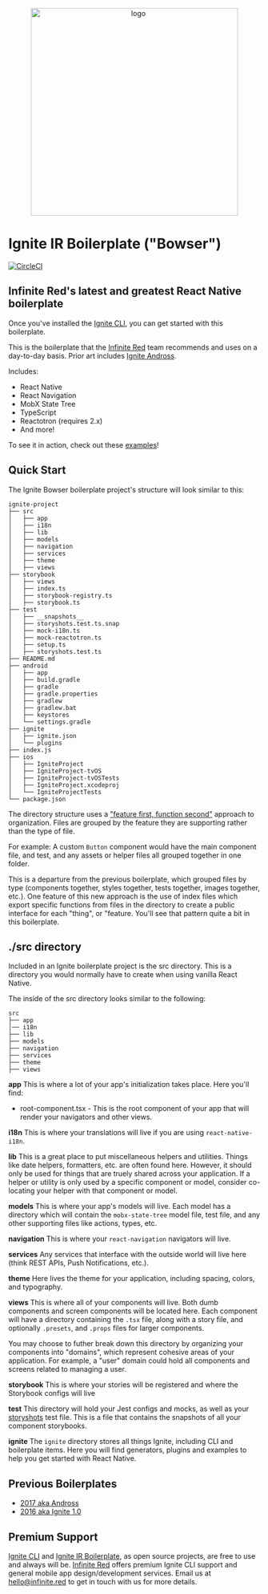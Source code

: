 <p align="center"><img src="http://ir_public.s3.amazonaws.com/projects/ignite/ignite-bowser-launch-screen.png" alt="logo" width="414px"></p>

# Ignite IR Boilerplate ("Bowser")

<a href="https://circleci.com/gh/infinitered/ignite-bowser"><img alt="CircleCI" src="https://circleci.com/gh/infinitered/ignite-bowser.svg?style=svg" /></a>

## Infinite Red's latest and greatest React Native boilerplate

Once you've installed the [Ignite CLI](https://github.com/infinitered/ignite), you can get started with this boilerplate.

This is the boilerplate that the [Infinite Red](https://infinite.red) team recommends and uses on a day-to-day basis. Prior art includes [Ignite Andross](https://github.com/infinitered/ignite-andross).

Includes:

* React Native
* React Navigation
* MobX State Tree
* TypeScript
* Reactotron (requires 2.x)
* And more!

To see it in action, check out these [examples](https://github.com/infinitered/ignite-bowser-examples)!

## Quick Start

The Ignite Bowser boilerplate project's structure will look similar to this:

```
ignite-project
├── src
│   ├── app
│   ├── i18n
│   ├── lib
│   ├── models
│   ├── navigation
│   ├── services
│   ├── theme
│   ├── views
├── storybook
│   ├── views
│   ├── index.ts
│   ├── storybook-registry.ts
│   ├── storybook.ts
├── test
│   ├── __snapshots__
│   ├── storyshots.test.ts.snap
│   ├── mock-i18n.ts
│   ├── mock-reactotron.ts
│   ├── setup.ts
│   ├── storyshots.test.ts
├── README.md
├── android
│   ├── app
│   ├── build.gradle
│   ├── gradle
│   ├── gradle.properties
│   ├── gradlew
│   ├── gradlew.bat
│   ├── keystores
│   └── settings.gradle
├── ignite
│   ├── ignite.json
│   └── plugins
├── index.js
├── ios
│   ├── IgniteProject
│   ├── IgniteProject-tvOS
│   ├── IgniteProject-tvOSTests
│   ├── IgniteProject.xcodeproj
│   └── IgniteProjectTests
└── package.json
```

The directory structure uses a ["feature first, function second"](https://alligator.io/react/index-js-public-interfaces/) approach to organization. Files are grouped by the feature they are supporting rather than the type of file.

For example: A custom `Button` component would have the main component file, and test, and any assets or helper files all grouped together in one folder.

This is a departure from the previous boilerplate, which grouped files by type (components together, styles together, tests together, images together, etc.). One feature of this new approach is the use of index files which export specific functions from files in the directory to create a public interface for each "thing", or "feature. You'll see that pattern quite a bit in this boilerplate.


## ./src directory

Included in an Ignite boilerplate project is the src directory. This is a directory you would normally have to create when using vanilla React Native.

The inside of the src directory looks similar to the following:

```
src
├── app
│── i18n
├── lib
├── models
├── navigation
├── services
├── theme
├── views
```

**app**
This is where a lot of your app's initialization takes place. Here you'll find:
* root-component.tsx - This is the root component of your app that will render your navigators and other views.

**i18n**
This is where your translations will live if you are using `react-native-i18n`.

**lib**
This is a great place to put miscellaneous helpers and utilities. Things like date helpers, formatters, etc. are often found here. However, it should only be used for things that are truely shared across your application. If a helper or utility is only used by a specific component or model, consider co-locating your helper with that component or model.

**models**
This is where your app's models will live. Each model has a directory which will contain the `mobx-state-tree` model file, test file, and any other supporting files like actions, types, etc.

**navigation**
This is where your `react-navigation` navigators will live.

**services**
Any services that interface with the outside world will live here (think REST APIs, Push Notifications, etc.).

**theme**
Here lives the theme for your application, including spacing, colors, and typography.

**views**
This is where all of your components will live. Both dumb components and screen components will be located here. Each component will have a directory containing the `.tsx` file, along with a story file, and optionally `.presets`, and `.props` files for larger components.

You may choose to futher break down this directory by organizing your components into "domains", which represent cohesive areas of your application. For example, a "user" domain could hold all components and screens related to managing a user.

**storybook**
This is where your stories will be registered and where the Storybook configs will live

**test**
This directory will hold your Jest configs and mocks, as well as your [storyshots](https://github.com/storybooks/storybook/tree/master/addons/storyshots) test file. This is a file that contains the snapshots of all your component storybooks.

**ignite**
The `ignite` directory stores all things Ignite, including CLI and boilerplate items. Here you will find generators, plugins and examples to help you get started with React Native.

## Previous Boilerplates

* [2017 aka Andross](https://github.com/infinitered/ignite-andross)
* [2016 aka Ignite 1.0](https://github.com/infinitered/ignite-ir-boilerplate-2016)

## Premium Support

[Ignite CLI](https://infinite.red/ignite) and [Ignite IR Boilerplate](https://github.com/infinitered/ignite-bowser), as open source projects, are free to use and always will be. [Infinite Red](https://infinite.red/) offers premium Ignite CLI support and general mobile app design/development services. Email us at [hello@infinite.red](mailto:hello@infinite.red) to get in touch with us for more details.
